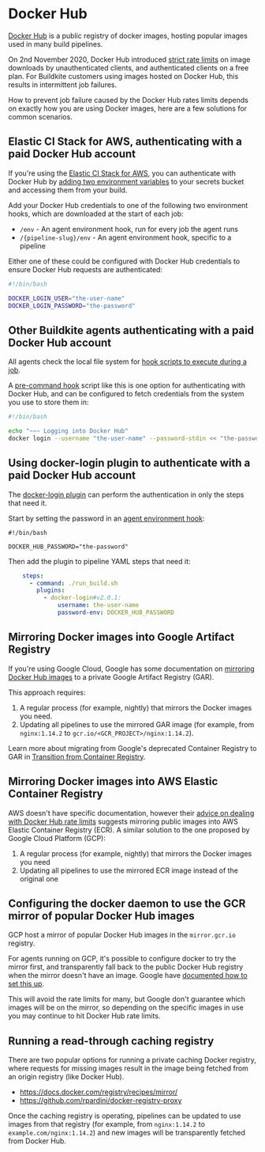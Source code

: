 # Docker Hub

[Docker Hub](https://hub.docker.com/) is a public registry of docker images,
hosting popular images used in many build pipelines.

On 2nd November 2020, Docker Hub introduced [strict rate
limits](https://docs.docker.com/docker-hub/download-rate-limit/) on image
downloads by unauthenticated clients, and authenticated clients on a free plan.
For Buildkite customers using images hosted on Docker Hub, this results in intermittent job failures.

How to prevent job failure caused by the Docker Hub rates limits depends on exactly how you are using Docker images, here are a few solutions for common scenarios.

## Elastic CI Stack for AWS, authenticating with a paid Docker Hub account

If you're using the [Elastic CI Stack for AWS](https://github.com/buildkite/elastic-ci-stack-for-aws), you can authenticate with Docker Hub by [adding two
environment variables](https://github.com/buildkite/elastic-ci-stack-for-aws#docker-registry-support) to your secrets
bucket and accessing them from your build.

Add your Docker Hub credentials to one of the following two environment hooks, which are downloaded at the start of each job:

- `/env` - An agent environment hook, run for every job the agent runs
- `/{pipeline-slug}/env` - An agent environment hook, specific to a pipeline

Either one of these could be configured with Docker Hub credentials to ensure
Docker Hub requests are authenticated:

```bash
#!/bin/bash

DOCKER_LOGIN_USER="the-user-name"
DOCKER_LOGIN_PASSWORD="the-password"
```

## Other Buildkite agents authenticating with a paid Docker Hub account

All agents check the local file system for [hook scripts to execute during a job](/docs/agent/v3/hooks).

A [pre-command hook](/docs/agent/v3/hooks#job-lifecycle-hooks) script like this is one option for authenticating with Docker Hub, and can be configured to fetch credentials from the system you use to store them in:

```bash
#!/bin/bash

echo "~~~ Logging into Docker Hub"
docker login --username "the-user-name" --password-stdin << "the-password"
```

## Using docker-login plugin to authenticate with a paid Docker Hub account

The [docker-login plugin](https://github.com/buildkite-plugins/docker-login-buildkite-plugin/) can perform the authentication in only the steps that need it.

Start by setting the password in an [agent environment hook](/docs/agent/v3/hooks):

    #!/bin/bash

    DOCKER_HUB_PASSWORD="the-password"

Then add the plugin to pipeline YAML steps that need it:

```yaml
    steps:
      - command: ./run_build.sh
        plugins:
          - docker-login#v2.0.1:
              username: the-user-name
              password-env: DOCKER_HUB_PASSWORD
```

## Mirroring Docker images into Google Artifact Registry

If you're using Google Cloud, Google has some documentation on [mirroring
Docker Hub images](https://cloud.google.com/artifact-registry/docs/docker/migrate-external-containers) to a private Google Artifact Registry (GAR).

This approach requires:

1. A regular process (for example, nightly) that mirrors the Docker images you need.
1. Updating all pipelines to use the mirrored GAR image (for example, from `nginx:1.14.2` to `gcr.io/<GCR_PROJECT>/nginx:1.14.2`).

Learn more about migrating from Google's deprecated Container Registry to GAR in [Transition from Container Registry](https://cloud.google.com/artifact-registry/docs/transition/transition-from-gcr).

## Mirroring Docker images into AWS Elastic Container Registry

AWS doesn't have specific documentation, however their [advice on dealing with
Docker Hub rate limits](https://aws.amazon.com/blogs/containers/advice-for-customers-dealing-with-docker-hub-rate-limits-and-a-coming-soon-announcement/) suggests mirroring public images into AWS Elastic
Container Registry (ECR). A similar solution to the one proposed by Google Cloud Platform (GCP):

1. A regular process (for example, nightly) that mirrors the Docker images you need
1. Updating all pipelines to use the mirrored ECR image instead of the original one

## Configuring the docker daemon to use the GCR mirror of popular Docker Hub images

GCP host a mirror of popular Docker Hub images in the `mirror.gcr.io` registry.

For agents running on GCP, it's possible to configure docker to try the mirror
first, and transparently fall back to the public Docker Hub registry when the
mirror doesn't have an image. Google have [documented how to set this
up](https://cloud.google.com/container-registry/docs/pulling-cached-images).

This will avoid the rate limits for many, but Google don't
guarantee which images will be on the mirror, so depending on the specific
images in use you may continue to hit Docker Hub rate limits.

## Running a read-through caching registry

There are two popular options for running a private caching Docker registry,
where requests for missing images result in the image being fetched from an
origin registry (like Docker Hub).

- https://docs.docker.com/registry/recipes/mirror/
- https://github.com/rpardini/docker-registry-proxy

Once the caching registry is operating, pipelines can be updated to use images
from that registry (for example, from `nginx:1.14.2` to `example.com/nginx:1.14.2`) and
new images will be transparently fetched from Docker Hub.

